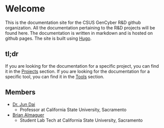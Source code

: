 # Welcome

This is the documentation site for the CSUS GenCyber R&D github organization. All the documentation pertaining to the R&D projects will be found here. The documentation is written in markdown and is hosted on github pages. The site is built using [Hugo](https://gohugo.io/).

## tl;dr

If you are looking for the documentation for a specific project, you can find it in the [Projects](/projects/) section. If you are looking for the documentation for a specific tool, you can find it in the [Tools](/tools/) section.

## Members

- [Dr. Jun Dai](https://ecs-pw-facweb.ecs.csus.edu/~jun.dai/) 
  - Professor at California State University, Sacramento
- [Brian Almaguer](https://balmabrian.github.io/) 
  - Student Lab Tech at California State University, Sacramento
